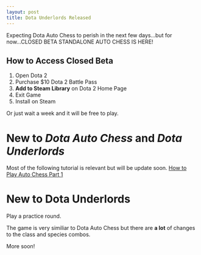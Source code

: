 ```yaml
---
layout: post
title: Dota Underlords Released
---
```


Expecting Dota Auto Chess to perish in the next few days...but for now...CLOSED BETA STANDALONE AUTO CHESS IS HERE!

## How to Access Closed Beta

1. Open Dota 2
2. Purchase $10 Dota 2 Battle Pass
3. **Add to Steam Library** on Dota 2 Home Page
4. Exit Game
5. Install on Steam

Or just wait a week and it will be free to play.

# New to *Dota Auto Chess* and *Dota Underlords*

Most of the following tutorial is relevant but will be update soon.
[How to Play Auto Chess Part 1](http://wassuh.com/Auto-Chess-How-to-Play/)


# New to Dota Underlords

Play a practice round.

The game is very similiar to Dota Auto Chess but there are **a lot** of changes to the class and species combos.

More soon!